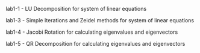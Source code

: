 lab1-1 - LU Decomposition for system of linear equations

lab1-3 - Simple Iterations and Zeidel methods for system of linear equations

lab1-4 - Jacobi Rotation for calculating eigenvalues and eigenvectors

lab1-5 - QR Decomposition for calculating eigenvalues and eigenvectors
